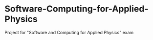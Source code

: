 # Software-Computing-for-Applied-Physics
Project for "Software and Computing for Applied Physics" exam
